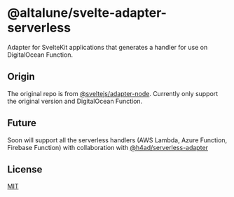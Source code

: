 # @altalune/svelte-adapter-serverless

Adapter for SvelteKit applications that generates a handler for use on DigitalOcean Function.

## Origin

The original repo is from [@sveltejs/adapter-node](https://www.npmjs.com/package/@sveltejs/adapter-node). Currently only support the original version and DigitalOcean Function.

## Future

Soon will support all the serverless handlers (AWS Lambda, Azure Function, Firebase Function) with collaboration with [@h4ad/serverless-adapter](https://github.com/h4ad/serverless-adapter)

## License

[MIT](LICENSE)
